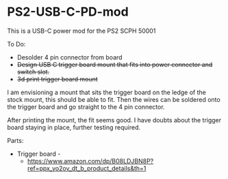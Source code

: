 # PS2-USB-C-PD-mod

This is a USB-C power mod for the PS2 SCPH 50001

To Do:
  - Desolder 4 pin connector from board
  - ~~Design USB C trigger board mount that fits into power connector and switch slot.~~
  - ~~3d print trigger board mount~~

I am envisioning a mount that sits the trigger board on the ledge of the stock mount, this should be able to fit. Then the wires can be soldered onto the trigger board and go straight to the 4 pin connector.

After printing the mount, the fit seems good. I have doubts about the trigger board staying in place, further testing required.

Parts:
  - Trigger board -
    - https://www.amazon.com/dp/B08LDJBN8P?ref=ppx_yo2ov_dt_b_product_details&th=1
